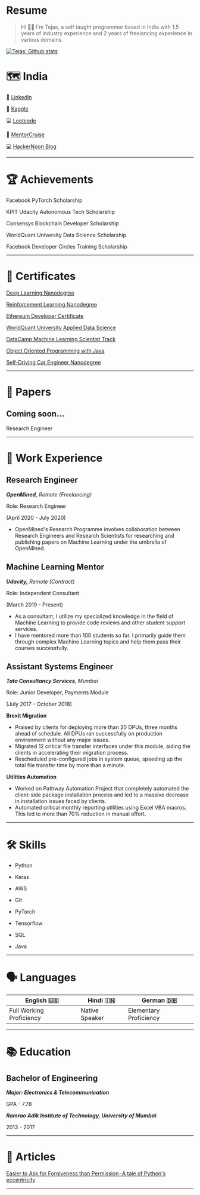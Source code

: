 <!--
**jaintj95/jaintj95** is a ✨ _special_ ✨ repository because its `README.md` (this file) appears on your GitHub profile.

Here are some ideas to get you started:

- 🔭 I’m currently working on ...
- 🌱 I’m currently learning ...
- 👯 I’m looking to collaborate on ...
- 🤔 I’m looking for help with ...
- 💬 Ask me about ...
- 📫 How to reach me: ...
- 😄 Pronouns: ...
- ⚡ Fun fact: ...
-->

# Resume

> Hi 👋🏽
I'm Tejas, a self taught programmer based in India with 1.5 years of industry experience and 2 years of freelancing experience in various domains. 

[![Tejas' Github stats](https://github-readme-stats.vercel.app/api?username=jaintj95&show_icons=true&icon_color=2f80ed&hide=stars)](https://github.com/anuraghazra/github-readme-stats)


# 🗺️ India

🔗 [LinkedIn](https://www.linkedin.com/in/jaintj95)

:rocket: [Kaggle](https://www.kaggle.com/jaintj95)

💻 [Leetcode](https://leetcode.com/jaintj95/)

🏫 [MentorCruise](https://mentorcruise.com/mentor/TejasJain/)

💻 [HackerNoon Blog](https://hackernoon.com/@jaintj95)

---

# 🏆 Achievements

Facebook PyTorch Scholarship

KPIT Udacity Autonomous Tech Scholarship

Consensys Blockchain Developer Scholarship

WorldQuant University Data Science Scholarship

Facebook Developer Circles Training Scholarship

---

# 🏅 Certificates

[Deep Learning Nanodegree](https://confirm.udacity.com/SSAMFM46)

[Reinforcement Learning Nanodegree](https://confirm.udacity.com/K4CRCT4K)

[Ethereum Developer Certificate](https://drive.google.com/open?id=1971Jm1q5p8SE-VZt118YuOHiQcMpSi05)

[WorldQuant University Applied Data Science](https://wqu.thedataincubator.com/certificate/6087397963988992_full)

[DataCamp Machine Learning Scientist Track](https://drive.google.com/drive/u/0/folders/1Y1uaUuQFGSxPRfPne8paFhwM0LpjrMaT?lfhs=2)

[Object Oriented Programming with Java](https://drive.google.com/file/d/11EI5aV31942OOO668NxIl06fzyrkEKdF/view)

[Self-Driving Car Engineer Nanodegree](https://www.linkedin.com/feed/update/urn:li:activity:6508618344361484288/)

---

# 📝 Papers

## Coming soon...

Research Engineer 

--- 

<!--
# 🗂️ Projects

**[Deep RL (DQN) Agent](https://github.com/jaintj95/DeepQAgent_RL)**

- Trained a Reinforcement Learning Agent to navigate a UnityML environment and play the Banana collection game.
- The RL agent is based on a Deep-Q network consisting of 3 linear layers.

**[Advanced Lane detection for Self-Driving Cars](https://github.com/jaintj95/AdvancedLaneFinding)**

- Designed a Lane detection algorithm using Python and OpenCV.
- Implemented Computer Vision concepts such as Distortion Correction, Camera Calibration, Perspective Transform etc.
- Experimented with different Colour spaces and Edge detection techniques.

**[Bounty Hub dApp (Blockchain Bootcamp Capstone Project)](https://github.com/jaintj95/Consensys_Ethereum_dApp)**

- An app that allows Job Posters to post bounties or projects and Freelancers to submit work in exchange for the bounty amount.
- This Decentralized App (Smart Contract) is written in Solidity & capable of being deployed on ETH Mainnet.

**[DCGAN Face Generator](https://github.com/jaintj95/DCGAN_FaceGenerator)**

- Trained a Deep Convolutional Generative Adversarial Network on a dataset of celebrity faces.
- Experimented with Discriminators and Generators of various depths, BatchNorm layers and loss functions to produce a model that generates realistic faces.

**[Extended Kalman Filters](https://github.com/jaintj95/Extended-Kalman-Filters)**

- Designed & implemented a Sensor Fusion Algorithm in C++.
- Algorithm is based on Extended Kalman Filters for object tracking in Autonomous Vehicles.

**[Behavioral Cloning for Self-Driving Cars](https://github.com/jaintj95/BehavioralCloning)**

- Replicated nVidia's Deep Learning model to teach a car how to drive after learning from human driving behaviour.
- Model learns steering angles over various turns & maintains the car in center lane in autonomous mode.

**[TV Script Generation using LSTM and Embeddings](https://github.com/jaintj95/RNN_TV_script_generator)**

- Used a LSTM network & Word Embeddings to generate TV script.
- Explored NLP topics such as Tokenization, Subsampling etc.

**[SageMaker Sentiment Analysis](https://github.com/jaintj95/SageMaker_SentimentAnalysis)**

- Deployed a LSTM model to Amazon SageMaker that collects data from a WebApp and performs inference on it.
- Review from Web App is sent to Lambda function via API Gateway.
- Lambda function invokes SageMaker endpoint where inference is performed and output is returned.

**[Spam Detection using Naive Bayes](https://github.com/jaintj95/Naive_Bayes_Spam_Detector)**

- Built a Spam Classifier to detect Spam emails based on Naive Bayes theorem.
- Implemented Bag of Words transformation from scratch.

**IoT based Smart Street Lighting System** (B.E. Final Year Project: July 2016 - April 2017) 

A Proof-of-concept Smart Street Lighting system. The FRDM-KL25Z microcontroller is housed on street lights 5kms apart. It collects ambient lighting data throughout the day and uploads it to a phant server. The collected data can be analysed by Machine Learning algorithms and then used to toggle the street lamps to save power.
-->

# 💼 Work Experience

## Research Engineer

***OpenMined,** Remote (Freelancing)*

Role: Research Engineer

(April 2020 - July 2020)

- OpenMined's Research Programme involves collaboration between Research Engineers and Research Scientists for researching and publishing papers on Machine Learning under the umbrella of OpenMined.

## Machine Learning Mentor

***Udacity,** Remote (Contract)*

Role: Independent Consultant

(March 2019 - Present)

- As a consultant, I utilize my specialized knowledge in the field of Machine Learning to provide code reviews and other student support services.
- I have mentored more than 100 students so far. I primarily guide them through complex Machine Learning topics and help them pass their courses successfully.

## Assistant Systems Engineer

***Tata Consultancy Services**, Mumbai* 

Role: Junior Developer, Payments Module

(July 2017 - October 2018)

**Brexit Migration**

- Praised by clients for deploying more than 20 DPUs, three months ahead of schedule. All DPUs ran successfully on production environment without any major issues.
- Migrated 12 critical file transfer interfaces under this module, aiding the clients in accelerating their migration process.
- Rescheduled pre-configured jobs in system queue, speeding up the total file transfer time by more than a minute.

**Utilities Automation** 

- Worked on Pathway Automation Project that completely automated the client-side package installation process and led to a massive decrease in installation issues faced by clients.
- Automated critical monthly reporting utilities using Excel VBA macros. This led to more than 70% reduction in manual effort.

---

# 🛠 Skills

- Python
- Keras
- AWS
- Git

- PyTorch
- Tensorflow
- SQL
- Java

<!---
|      ML       |    Others     |
| ------------- | ------------- |
| PyTorch       |   Python      |
| Tensorflow    |    Java       |
| AWS           | Git           |
| Keras         | SQL           |
-->

---

# 🗣 Languages

<!---
### English 🇺🇸

Full Working Proficiency

### Hindi 🇮🇳

Native Speaker

### German 🇩🇪

Elementary Proficiency
-->

|      English 🇺🇸          |    Hindi  🇮🇳    |    German   :de:       |
| ------------------------ | -------------- | ---------------------- |
| Full Working Proficiency | Native Speaker | Elementary Proficiency |

---

# 📚 Education

## Bachelor of Engineering

***Major: Electronics & Telecommunication***

GPA - 7.78

***Ramrao Adik Institute of Technology, University of Mumbai***

2013 - 2017

---

# 📜 Articles

[Easier to Ask for Forgiveness than Permission - A tale of Python's eccentricity](https://medium.com/@jaintj95/easier-to-ask-for-forgiveness-than-permission-a-tale-of-pythons-eccentricity-1992bb6b0764)

---
